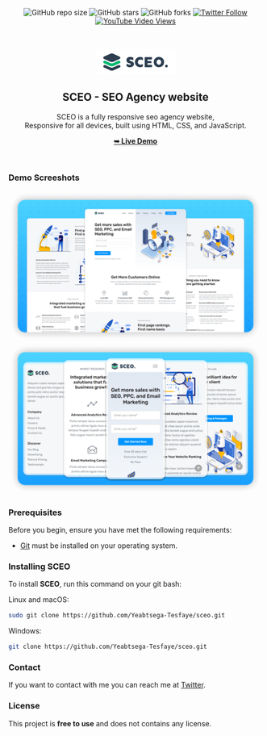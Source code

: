 <div align="center">
  
  ![GitHub repo size](https://img.shields.io/github/repo-size/Yeabtsega-Tesfaye/sceo)
  ![GitHub stars](https://img.shields.io/github/stars/Yeabtsega-Tesfaye/sceo?style=social)
  ![GitHub forks](https://img.shields.io/github/forks/Yeabtsega-Tesfaye/sceo?style=social)
[![Twitter Follow](https://img.shields.io/twitter/follow/Yeabtsega-Tesfaye_?style=social)](https://twitter.com/intent/follow?screen_name=Yeabtsega-Tesfaye_)
  [![YouTube Video Views](https://img.shields.io/youtube/views/UUce4p2oHwM?style=social)](https://youtu.be/UUce4p2oHwM)

  <br />
  <br />
  
  <img src="./readme-images/project-logo.png" />

  <h2 align="center">SCEO - SEO Agency website</h2>

  SCEO is a fully responsive seo agency website, <br />Responsive for all devices, built using HTML, CSS, and JavaScript.

  <a href="https://Yeabtsega-Tesfaye.github.io/sceo/"><strong>➥ Live Demo</strong></a>

</div>

<br />

### Demo Screeshots

![SCEO Desktop Demo](./readme-images/desktop.png "Desktop Demo")
![SCEO Mobile Demo](./readme-images/mobile.png "Mobile Demo")

### Prerequisites

Before you begin, ensure you have met the following requirements:

* [Git](https://git-scm.com/downloads "Download Git") must be installed on your operating system.

### Installing SCEO

To install **SCEO**, run this command on your git bash:

Linux and macOS:

```bash
sudo git clone https://github.com/Yeabtsega-Tesfaye/sceo.git
```

Windows:

```bash
git clone https://github.com/Yeabtsega-Tesfaye/sceo.git
```

### Contact

If you want to contact with me you can reach me at [Twitter](https://www.twitter.com/Yeabtsega-Tesfaye).

### License

This project is **free to use** and does not contains any license.
